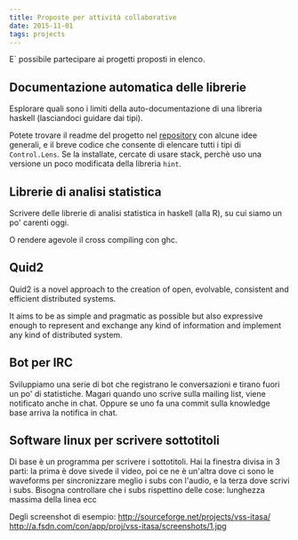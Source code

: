 ```yaml
---
title: Proposte per attività collaborative
date: 2015-11-01
tags: projects
---
```


E\` possibile partecipare ai progetti proposti in elenco.

<!--more-->

## Documentazione automatica delle librerie
Esplorare quali sono i limiti della auto-documentazione
di una libreria haskell (lasciandoci guidare dai tipi).

Potete trovare il readme del progetto nel
[repository](https://github.com/meditans/documentator) con alcune idee generali,
e il breve codice che consente di elencare tutti i tipi di `Control.Lens`. Se la
installate, cercate di usare stack, perchè uso una versione un poco modificata
della libreria `hint`.

## Librerie di analisi statistica
Scrivere delle librerie di analisi statistica in haskell (alla R), su cui siamo 
un po' carenti oggi.

O rendere agevole il cross compiling con ghc.

## Quid2
Quid2 is a novel approach to the creation of open, evolvable, consistent and
efficient distributed systems.

It aims to be as simple and pragmatic as possible but also expressive enough
to represent and exchange any kind of information and implement any kind of
distributed system.

## Bot per IRC
Sviluppiamo una serie di bot che registrano le conversazioni e tirano fuori
un po' di statistiche. Magari quando uno scrive sulla mailing list, viene
notificato anche in chat. Oppure se uno fa una commit sulla knowledge base
arriva la notifica in chat.

## Software linux per scrivere sottotitoli
Di base è un programma per scrivere i sottotitoli.
Hai la finestra divisa in 3 parti: la prima è dove sivede il video, 
poi ce ne è un'altra dove ci sono le waveforms per sincronizzare meglio i subs con l'audio,
e la terza dove scrivi i subs.
Bisogna controllare che i subs rispettino delle cose: lunghezza massima della linea ecc

Degli screenshot di esempio:
http://sourceforge.net/projects/vss-itasa/
http://a.fsdn.com/con/app/proj/vss-itasa/screenshots/1.jpg
